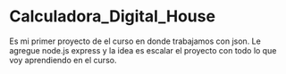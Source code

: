 # Calculadora_Digital_House
Es mi primer proyecto de el curso en donde trabajamos con json.
Le agregue node.js express y la idea es escalar el proyecto con todo lo que voy aprendiendo en el curso.
